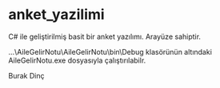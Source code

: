 # anket_yazilimi

C# ile geliştirilmiş basit bir anket yazılımı. Arayüze sahiptir.

...\AileGelirNotu\AileGelirNotu\bin\Debug klasörünün altındaki AileGelirNotu.exe dosyasıyla çalıştırılabilr.

Burak Dinç
